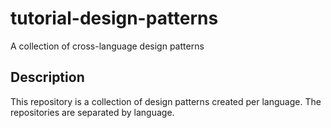 # tutorial-design-patterns
A collection of cross-language design patterns

## Description 
This repository is a collection of design patterns created per language.
The repositories are separated by language.